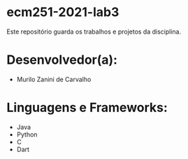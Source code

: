 # ecm251-2021-lab3
Este repositório guarda os trabalhos e projetos da disciplina.

# Desenvolvedor(a):
- Murilo Zanini de Carvalho

# Linguagens e Frameworks:
- Java
- Python
- C
- Dart